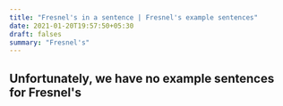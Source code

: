 ```yaml
---
title: "Fresnel's in a sentence | Fresnel's example sentences"
date: 2021-01-20T19:57:50+05:30
draft: falses
summary: "Fresnel's"
---
```

## Unfortunately, we have no example sentences for Fresnel's                 
